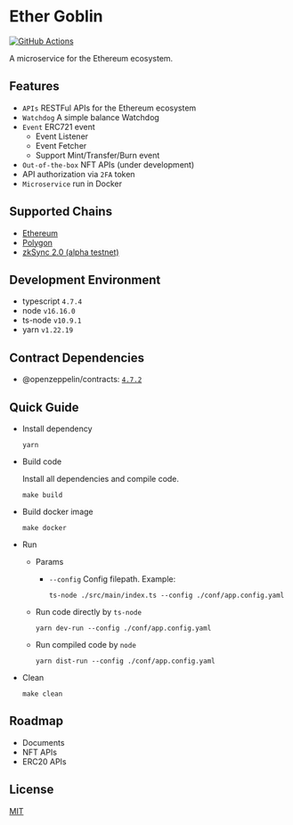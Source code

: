 # Ether Goblin

[![GitHub Actions](https://github.com/jovijovi/ether-goblin/workflows/Test/badge.svg)](https://github.com/jovijovi/ether-goblin)

A microservice for the Ethereum ecosystem.

## Features

- `APIs` RESTFul APIs for the Ethereum ecosystem
- `Watchdog` A simple balance Watchdog
- `Event` ERC721 event
  - Event Listener
  - Event Fetcher
  - Support Mint/Transfer/Burn event
- `Out-of-the-box` NFT APIs (under development)
- API authorization via `2FA` token
- `Microservice` run in Docker

## Supported Chains

- [Ethereum](https://ethereum.org/)
- [Polygon](https://polygon.technology/)
- [zkSync 2.0 (alpha testnet)](https://zksync.io/)

## Development Environment

- typescript `4.7.4`
- node `v16.16.0`
- ts-node `v10.9.1`
- yarn `v1.22.19`

## Contract Dependencies

- @openzeppelin/contracts: [`4.7.2`](https://www.npmjs.com/package/@openzeppelin/contracts/v/4.7.2)

## Quick Guide

- Install dependency

  ```shell
  yarn
  ```

- Build code

  Install all dependencies and compile code.

  ```shell
  make build
  ```

- Build docker image

  ```shell
  make docker
  ```

- Run

  - Params

    - `--config` Config filepath. Example:

      ```shell
      ts-node ./src/main/index.ts --config ./conf/app.config.yaml
      ```

  - Run code directly by `ts-node`

    ```shell
    yarn dev-run --config ./conf/app.config.yaml
    ```

  - Run compiled code by `node`

    ```shell
    yarn dist-run --config ./conf/app.config.yaml
    ```

- Clean

  ```shell
  make clean
  ```

## Roadmap

- Documents
- NFT APIs
- ERC20 APIs

## License

[MIT](LICENSE)
